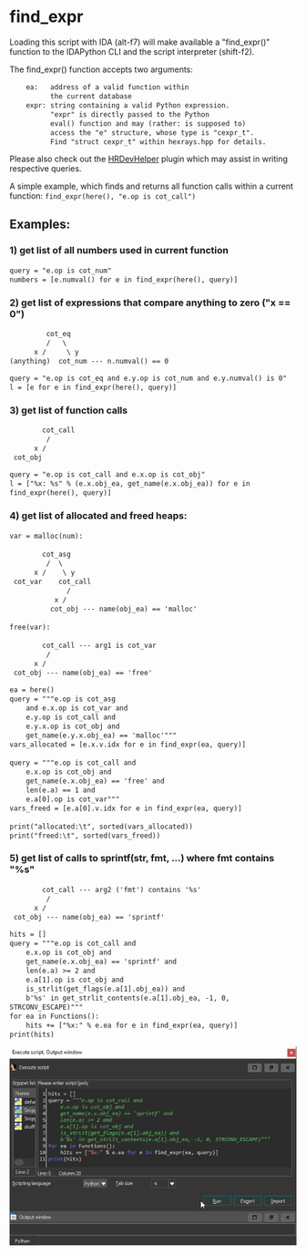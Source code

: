 # find_expr

Loading this script with IDA (alt-f7) will make
available a "find_expr()" function to the IDAPython
CLI and the script interpreter (shift-f2).

The find_expr() function accepts two arguments:
```
    ea:   address of a valid function within
          the current database
    expr: string containing a valid Python expression.
          "expr" is directly passed to the Python
          eval() function and may (rather: is supposed to)
          access the "e" structure, whose type is "cexpr_t".
          Find "struct cexpr_t" within hexrays.hpp for details.
```
Please also check out the [HRDevHelper](https://github.com/patois/HRDevHelper) plugin which may assist in writing respective queries.

A simple example, which finds and returns all function calls within
a current function: ```find_expr(here(), "e.op is cot_call")```

## Examples:

### 1) get list of all numbers used in current function

```
query = "e.op is cot_num"
numbers = [e.numval() for e in find_expr(here(), query)]
```
### 2) get list of expressions that compare anything to zero ("x == 0")
```
         cot_eq
         /   \
      x /     \ y
(anything)  cot_num --- n.numval() == 0
```
```
query = "e.op is cot_eq and e.y.op is cot_num and e.y.numval() is 0"
l = [e for e in find_expr(here(), query)]
```
### 3) get list of function calls
```
        cot_call
         / 
      x /
 cot_obj
```
```
query = "e.op is cot_call and e.x.op is cot_obj"
l = ["%x: %s" % (e.x.obj_ea, get_name(e.x.obj_ea)) for e in find_expr(here(), query)]
```
### 4) get list of allocated and freed heaps:
```
var = malloc(num):

        cot_asg
         /  \
      x /    \ y
 cot_var    cot_call
              /
           x /
          cot_obj --- name(obj_ea) == 'malloc'

free(var):

        cot_call --- arg1 is cot_var
         /
      x /
 cot_obj --- name(obj_ea) == 'free'
```
```
ea = here()
query = """e.op is cot_asg
    and e.x.op is cot_var and
    e.y.op is cot_call and
    e.y.x.op is cot_obj and
    get_name(e.y.x.obj_ea) == 'malloc'"""
vars_allocated = [e.x.v.idx for e in find_expr(ea, query)]

query = """e.op is cot_call and
    e.x.op is cot_obj and
    get_name(e.x.obj_ea) == 'free' and
    len(e.a) == 1 and
    e.a[0].op is cot_var"""
vars_freed = [e.a[0].v.idx for e in find_expr(ea, query)]

print("allocated:\t", sorted(vars_allocated))
print("freed:\t", sorted(vars_freed))
```
### 5) get list of calls to sprintf(str, fmt, ...) where fmt contains "%s"
```
        cot_call --- arg2 ('fmt') contains '%s'
         /
      x /
 cot_obj --- name(obj_ea) == 'sprintf'
```
```
hits = []
query = """e.op is cot_call and
    e.x.op is cot_obj and
    get_name(e.x.obj_ea) == 'sprintf' and
    len(e.a) >= 2 and
    e.a[1].op is cot_obj and
    is_strlit(get_flags(e.a[1].obj_ea)) and
    b'%s' in get_strlit_contents(e.a[1].obj_ea, -1, 0, STRCONV_ESCAPE)"""
for ea in Functions():
    hits += ["%x:" % e.ea for e in find_expr(ea, query)]
print(hits)
```
![find_expr gif](./rsrc/find_expr.gif?raw=true)
